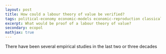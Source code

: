 ```yaml
---
layout: post
title: How could a labour theory of value be verified?
tags: political-economy economic-models economic-reproduction classical-political-economy marxian-economics prices-of-production transformation-problem
excerpt: What would be proof of a labour theory of value?
secondary: ecopol
mathjax: true
---
```


There have been several empirical studies in the last two or three decades
